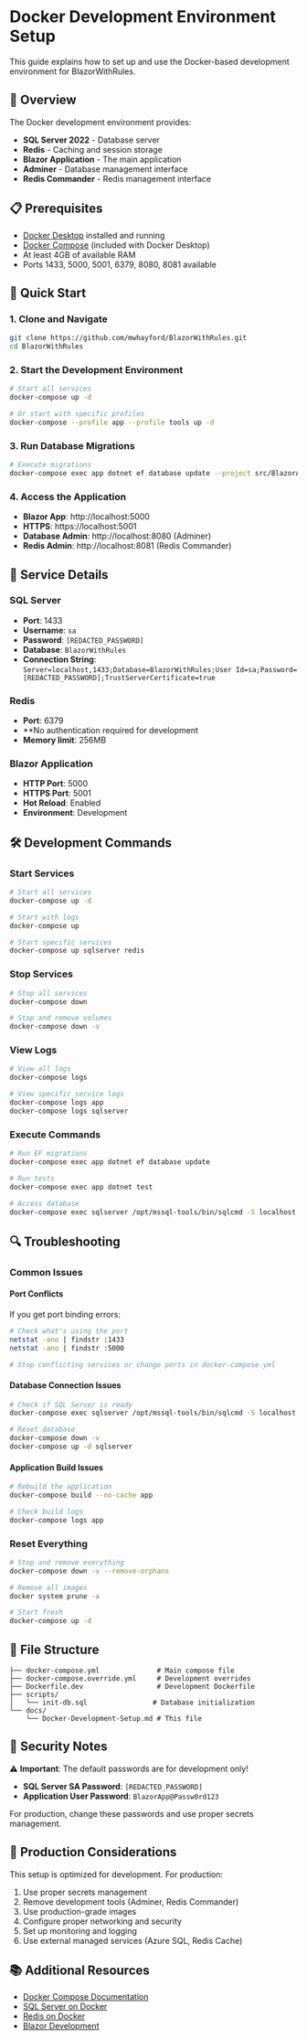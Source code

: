# Docker Development Environment Setup

This guide explains how to set up and use the Docker-based development environment for BlazorWithRules.

## 🐳 Overview

The Docker development environment provides:

- **SQL Server 2022** - Database server
- **Redis** - Caching and session storage
- **Blazor Application** - The main application
- **Adminer** - Database management interface
- **Redis Commander** - Redis management interface

## 📋 Prerequisites

- [Docker Desktop](https://www.docker.com/products/docker-desktop/) installed and running
- [Docker Compose](https://docs.docker.com/compose/install/) (included with Docker Desktop)
- At least 4GB of available RAM
- Ports 1433, 5000, 5001, 6379, 8080, 8081 available

## 🚀 Quick Start

### 1. Clone and Navigate

```bash
git clone https://github.com/mwhayford/BlazorWithRules.git
cd BlazorWithRules
```

### 2. Start the Development Environment

```bash
# Start all services
docker-compose up -d

# Or start with specific profiles
docker-compose --profile app --profile tools up -d
```

### 3. Run Database Migrations

```bash
# Execute migrations
docker-compose exec app dotnet ef database update --project src/BlazorApp.Infrastructure
```

### 4. Access the Application

- **Blazor App**: http://localhost:5000
- **HTTPS**: https://localhost:5001
- **Database Admin**: http://localhost:8080 (Adminer)
- **Redis Admin**: http://localhost:8081 (Redis Commander)

## 🔧 Service Details

### SQL Server

- **Port**: 1433
- **Username**: `sa`
- **Password**: `[REDACTED_PASSWORD]`
- **Database**: `BlazorWithRules`
- **Connection String**: `Server=localhost,1433;Database=BlazorWithRules;User Id=sa;Password=[REDACTED_PASSWORD];TrustServerCertificate=true`

### Redis

- **Port**: 6379
- \*\*No authentication required for development
- **Memory limit**: 256MB

### Blazor Application

- **HTTP Port**: 5000
- **HTTPS Port**: 5001
- **Hot Reload**: Enabled
- **Environment**: Development

## 🛠️ Development Commands

### Start Services

```bash
# Start all services
docker-compose up -d

# Start with logs
docker-compose up

# Start specific services
docker-compose up sqlserver redis
```

### Stop Services

```bash
# Stop all services
docker-compose down

# Stop and remove volumes
docker-compose down -v
```

### View Logs

```bash
# View all logs
docker-compose logs

# View specific service logs
docker-compose logs app
docker-compose logs sqlserver
```

### Execute Commands

```bash
# Run EF migrations
docker-compose exec app dotnet ef database update

# Run tests
docker-compose exec app dotnet test

# Access database
docker-compose exec sqlserver /opt/mssql-tools/bin/sqlcmd -S localhost -U sa -P [REDACTED_PASSWORD]
```

## 🔍 Troubleshooting

### Common Issues

#### Port Conflicts

If you get port binding errors:

```bash
# Check what's using the port
netstat -ano | findstr :1433
netstat -ano | findstr :5000

# Stop conflicting services or change ports in docker-compose.yml
```

#### Database Connection Issues

```bash
# Check if SQL Server is ready
docker-compose exec sqlserver /opt/mssql-tools/bin/sqlcmd -S localhost -U sa -P [REDACTED_PASSWORD] -Q "SELECT 1"

# Reset database
docker-compose down -v
docker-compose up -d sqlserver
```

#### Application Build Issues

```bash
# Rebuild the application
docker-compose build --no-cache app

# Check build logs
docker-compose logs app
```

### Reset Everything

```bash
# Stop and remove everything
docker-compose down -v --remove-orphans

# Remove all images
docker system prune -a

# Start fresh
docker-compose up -d
```

## 📁 File Structure

```
├── docker-compose.yml              # Main compose file
├── docker-compose.override.yml     # Development overrides
├── Dockerfile.dev                  # Development Dockerfile
├── scripts/
│   └── init-db.sql                # Database initialization
└── docs/
    └── Docker-Development-Setup.md # This file
```

## 🔐 Security Notes

⚠️ **Important**: The default passwords are for development only!

- **SQL Server SA Password**: `[REDACTED_PASSWORD]`
- **Application User Password**: `BlazorApp@Passw0rd123`

For production, change these passwords and use proper secrets management.

## 🚀 Production Considerations

This setup is optimized for development. For production:

1. Use proper secrets management
2. Remove development tools (Adminer, Redis Commander)
3. Use production-grade images
4. Configure proper networking and security
5. Set up monitoring and logging
6. Use external managed services (Azure SQL, Redis Cache)

## 📚 Additional Resources

- [Docker Compose Documentation](https://docs.docker.com/compose/)
- [SQL Server on Docker](https://docs.microsoft.com/en-us/sql/linux/sql-server-linux-docker-container-deployment)
- [Redis on Docker](https://hub.docker.com/_/redis)
- [Blazor Development](https://docs.microsoft.com/en-us/aspnet/core/blazor/)
